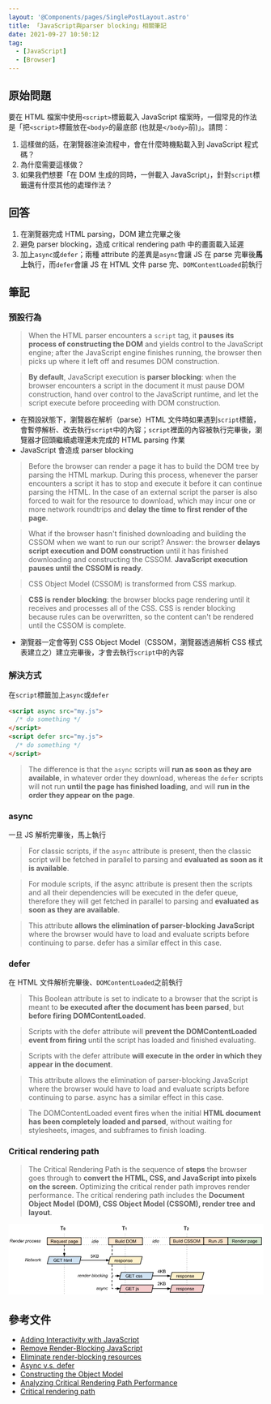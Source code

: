 ```yaml
---
layout: '@Components/pages/SinglePostLayout.astro'
title: 「JavaScript與parser blocking」相關筆記
date: 2021-09-27 10:50:12
tag:
  - [JavaScript]
  - [Browser]
---
```


## 原始問題

要在 HTML 檔案中使用`<script>`標籤載入 JavaScript 檔案時，一個常見的作法是「把`<script>`標籤放在`<body>`的最底部 (也就是`</body>`前)」。請問：

1. 這樣做的話，在瀏覽器渲染流程中，會在什麼時機點載入到 JavaScript 程式碼？
1. 為什麼需要這樣做？
1. 如果我們想要「在 DOM 生成的同時，一併載入 JavaScript」，針對`script`標籤還有什麼其他的處理作法？

## 回答

1. 在瀏覽器完成 HTML parsing，DOM 建立完畢之後
1. 避免 parser blocking，造成 critical rendering path 中的畫面載入延遲
1. 加上`async`或`defer`；兩種 attribute 的差異是`async`會讓 JS 在 parse 完畢後**馬上**執行，而`defer`會讓 JS 在 HTML 文件 parse 完、`DOMContentLoaded`前執行

## 筆記

### 預設行為

> When the HTML parser encounters a `script` tag, it **pauses its process of constructing the DOM** and yields control to the JavaScript engine; after the JavaScript engine finishes running, the browser then picks up where it left off and resumes DOM construction.

> **By default**, JavaScript execution is **parser blocking**: when the browser encounters a script in the document it must pause DOM construction, hand over control to the JavaScript runtime, and let the script execute before proceeding with DOM construction.

- 在預設狀態下，瀏覽器在解析（parse）HTML 文件時如果遇到`script`標籤，會暫停解析、改去執行`script`中的內容；`script`裡面的內容被執行完畢後，瀏覽器才回頭繼續處理還未完成的 HTML parsing 作業
- JavaScript 會造成 parser blocking

> Before the browser can render a page it has to build the DOM tree by parsing the HTML markup. During this process, whenever the parser encounters a script it has to stop and execute it before it can continue parsing the HTML. In the case of an external script the parser is also forced to wait for the resource to download, which may incur one or more network roundtrips and **delay the time to first render of the page**.

> What if the browser hasn't finished downloading and building the CSSOM when we want to run our script? Answer: the browser **delays script execution and DOM construction** until it has finished downloading and constructing the CSSOM. **JavaScript execution pauses until the CSSOM is ready**.

> CSS Object Model (CSSOM) is transformed from CSS markup.

> **CSS is render blocking**: the browser blocks page rendering until it receives and processes all of the CSS. CSS is render blocking because rules can be overwritten, so the content can't be rendered until the CSSOM is complete.

- 瀏覽器一定會等到 CSS Object Model（CSSOM，瀏覽器透過解析 CSS 樣式表建立之）建立完畢後，才會去執行`script`中的內容

### 解決方式

在`script`標籤加上`async`或`defer`

```html
<script async src="my.js">
  /* do something */
</script>
<script defer src="my.js">
  /* do something */
</script>
```

> The difference is that the `async` scripts will **run as soon as they are available**, in whatever order they download, whereas the `defer` scripts will not run **until the page has finished loading**, and will **run in the order they appear on the page**.

### async

一旦 JS 解析完畢後，馬上執行

> For classic scripts, if the `async` attribute is present, then the classic script will be fetched in parallel to parsing and **evaluated as soon as it is available**.

> For module scripts, if the async attribute is present then the scripts and all their dependencies will be executed in the defer queue, therefore they will get fetched in parallel to parsing and **evaluated as soon as they are available**.

> This attribute **allows the elimination of parser-blocking JavaScript** where the browser would have to load and evaluate scripts before continuing to parse. defer has a similar effect in this case.

### defer

在 HTML 文件解析完畢後、`DOMContentLoaded`之前執行

> This Boolean attribute is set to indicate to a browser that the script is meant to **be executed after the document has been parsed**, but **before firing DOMContentLoaded**.

> Scripts with the defer attribute will **prevent the DOMContentLoaded event from firing** until the script has loaded and finished evaluating.

> Scripts with the defer attribute **will execute in the order in which they appear in the document**.

> This attribute allows the elimination of parser-blocking JavaScript where the browser would have to load and evaluate scripts before continuing to parse. async has a similar effect in this case.

> The DOMContentLoaded event fires when the initial **HTML document has been completely loaded and parsed**, without waiting for stylesheets, images, and subframes to finish loading.

### Critical rendering path

> The Critical Rendering Path is the sequence of **steps** the browser goes through to **convert the HTML, CSS, and JavaScript into pixels on the screen**. Optimizing the critical render path improves render performance. The critical rendering path includes the **Document Object Model (DOM), CSS Object Model (CSSOM), render tree and layout**.

![圖片借自Analyzing Critical Rendering Path Performance一文](/2021/js-blocking/analysis-dom-css-js-async.png)

## 參考文件

- [Adding Interactivity with JavaScript](https://developers.google.com/web/fundamentals/performance/critical-rendering-path/adding-interactivity-with-javascript)
- [Remove Render-Blocking JavaScript](https://developers.google.com/speed/docs/insights/BlockingJS)
- [Eliminate render-blocking resources](https://web.dev/render-blocking-resources/)
- [Async v.s. defer](https://discourse.mozilla.org/t/async-v-s-defer/53819/2)
- [Constructing the Object Model](https://developers.google.com/web/fundamentals/performance/critical-rendering-path/constructing-the-object-model)
- [Analyzing Critical Rendering Path Performance](https://developers.google.com/web/fundamentals/performance/critical-rendering-path/analyzing-crp)
- [Critical rendering path](https://developer.mozilla.org/en-US/docs/Web/Performance/Critical_rendering_path)
